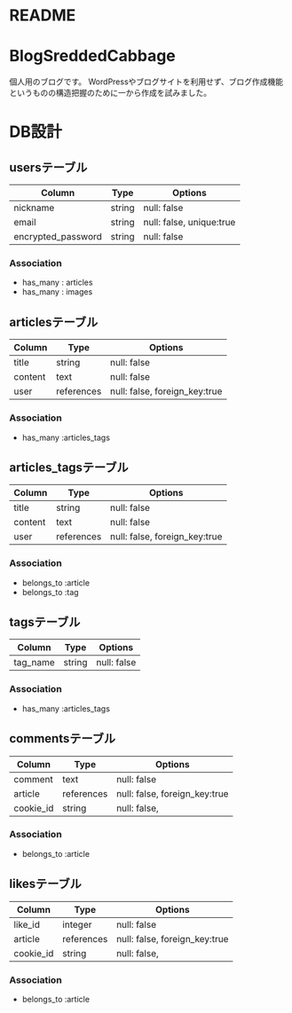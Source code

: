 # README

# BlogSreddedCabbage
個人用のブログです。
WordPressやブログサイトを利用せず、ブログ作成機能というものの構造把握のために一から作成を試みました。

# DB設計

## usersテーブル

| Column                | Type   | Options                  |
| --------------------- | ------ | ------------------------ |
| nickname              | string | null: false              |
| email                 | string | null: false, unique:true |
| encrypted_password    | string | null: false              |

### Association

- has_many : articles
- has_many : images

## articlesテーブル

| Column             | Type       | Options                       |
| ------------------ | ---------- | ----------------------------- |
| title              | string     | null: false                   |
| content            | text       | null: false                   |
| user               | references | null: false, foreign_key:true |

### Association
- has_many :articles_tags

## articles_tagsテーブル

| Column             | Type       | Options                       |
| ------------------ | ---------- | ----------------------------- |
| title              | string     | null: false                   |
| content            | text       | null: false                   |
| user               | references | null: false, foreign_key:true |

### Association
- belongs_to :article
- belongs_to :tag

## tagsテーブル

| Column             | Type       | Options                       |
| ------------------ | ---------- | ----------------------------- |
| tag_name           | string     | null: false                   |

### Association
- has_many :articles_tags

## commentsテーブル

| Column             | Type       | Options                       |
| ------------------ | ---------- | ----------------------------- |
| comment            | text       | null: false                   |
| article            | references | null: false, foreign_key:true |
| cookie_id          | string     | null: false,                  |

### Association

- belongs_to :article


## likesテーブル

| Column             | Type       | Options                       |
| ------------------ | ---------- | ----------------------------- |
| like_id            | integer    | null: false                   |
| article            | references | null: false, foreign_key:true |
| cookie_id          | string     | null: false,                  |

### Association

- belongs_to :article
